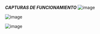 ***CAPTURAS DE FUNCIONAMIENTO***
![image](https://github.com/AlejoQuiroz08/GuiBases/assets/150806260/8bfddbd7-d8fc-40e8-9bc9-7da6e3374ad2)

![image](https://github.com/AlejoQuiroz08/GuiBases/assets/150806260/3fd02a76-1de8-43dc-a04e-70d9e2dd4612)

![image](https://github.com/AlejoQuiroz08/GuiBases/assets/150806260/93dd45e1-4358-4306-b92c-2f43ee59c485)
